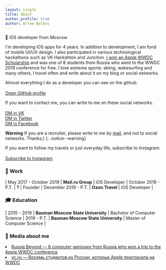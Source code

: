 ```yaml
---
layout: single
title: About
author_profile: true
author: Artem Belkov
---
```


 iOS developer from Moscow

I'm developing iOS apps for 4 years. In addition to development, I am fond of mobile UI/UX design. I also participated in various technological hackathons such as VK Hackahton and Junction. <a target="_blank" href="https://www.rbth.com/science-and-tech/330454-wwdc-apple-russia-winners">I won an Apple WWDC Scholarship</a> and was one of 8 students from Russia who went to the WWDC 2019 conference for free. I love extreme sports: skiing, wakesurfing and many others. I travel often and write about it on my blog or social networks.

Almost everything I do as a developer you can see on the github.
<br><br>
<a href="https://github.com/bestk1ngarthur" class="btn btn--inverse social-icons">
    <i class="fab fa-fw fa-github" aria-hidden="true"></i> Open GitHub profile
</a>

If you want to contact me, you can write to me on these social networks.
<br><br>
<a href="https://vk.com/write81399783" class="btn btn--inverse social-icons">
    <i class="fab fa-fw fa-vk" aria-hidden="true"></i> DM in VK
</a>
<br>
<a href="https://twitter.com/messages/compose?recipient_id=bestK1ngArthur" class="btn btn--inverse social-icons">
    <i class="fab fa-fw fa-twitter" aria-hidden="true"></i> DM in Twitter
</a>
<br>
<a href="https://m.me/bestK1ngArthur" class="btn btn--inverse social-icons">
    <i class="fab fa-fw fa-facebook" aria-hidden="true"></i> DM in Facebook
</a>

**Warning** If you are a recruiter, please write to me by [mail](mailto:artem-belkov@mail.ru), and not to social networks. Thanks;)
{: .notice--warning}

If you want to follow my travels or just everyday life, subscribe to Instagram. 
<br><br>
<a href="https://www.instagram.com/bestK1ngArthur" class="btn btn--inverse social-icons">
    <i class="fab fa-fw fa-instagram" aria-hidden="true"></i> Subscribe to Instagram
</a>

### 💼 Work

| May 2017 - October 2019 | **Mail.ru Group** | iOS Developer
| October 2019 - P.T. | **?** | Founder
| December 2019 - P.T. | **Ozon.Travel** | iOS Developer |

### 🎓 Education

| 2015 - 2019 | **Bauman Moscow State University** | Bachelor of Computer Science
| 2019 - P.T. | **Bauman Moscow State University** | Master of Computer Science |

### 🔗 Media about me
<li><a target="_blank" href="https://www.rbth.com/science-and-tech/330454-wwdc-apple-russia-winners">Russia Beyond — 8 computer geniuses from Russia who won a trip to the Apple WWDC conference</a></li>
<li><a target="_blank" href="https://vc.ru/68258">vc.ru — Восемь студентов из России, которых Apple пригласила на WWDC</a></li>
